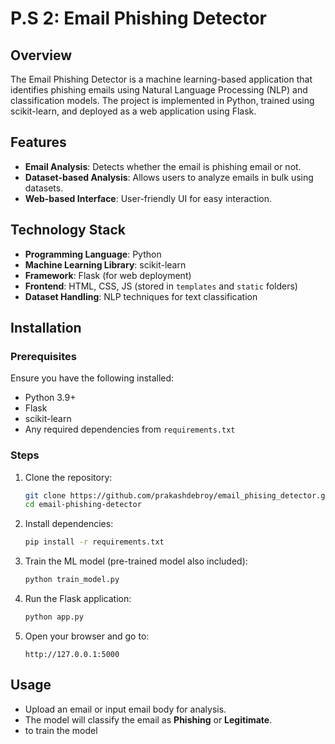 # P.S 2: Email Phishing Detector

## Overview
The Email Phishing Detector is a machine learning-based application that identifies phishing emails using Natural Language Processing (NLP) and classification models. The project is implemented in Python, trained using scikit-learn, and deployed as a web application using Flask.

## Features
- **Email Analysis**: Detects whether the email is phishing email or not.
- **Dataset-based Analysis**: Allows users to analyze emails in bulk using datasets.
- **Web-based Interface**: User-friendly UI for easy interaction.

## Technology Stack
- **Programming Language**: Python
- **Machine Learning Library**: scikit-learn
- **Framework**: Flask (for web deployment)
- **Frontend**: HTML, CSS, JS (stored in `templates` and `static` folders)
- **Dataset Handling**: NLP techniques for text classification

## Installation
### Prerequisites
Ensure you have the following installed:
- Python 3.9+
- Flask
- scikit-learn
- Any required dependencies from `requirements.txt`

### Steps
1. Clone the repository:
   ```sh
   git clone https://github.com/prakashdebroy/email_phising_detector.git
   cd email-phishing-detector
   ```
2. Install dependencies:
   ```sh
   pip install -r requirements.txt
   ```

3. Train the ML model (pre-trained model also included):
   ```sh
   python train_model.py
   ```
4. Run the Flask application:
   ```sh
   python app.py
   ```
6. Open your browser and go to:
   ```
   http://127.0.0.1:5000
   ```

## Usage
- Upload an email or input email body for analysis.
- The model will classify the email as **Phishing** or **Legitimate**.
- to train the model 

